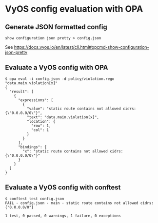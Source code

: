 # VyOS config evaluation with OPA

## Generate JSON formatted config

```shell
show configuration json pretty > config.json
```

See https://docs.vyos.io/en/latest/cli.html#opcmd-show-configuration-json-pretty

## Evaluate a VyOS config with OPA

```console
$ opa eval -i config.json -d policy/violation.rego "data.main.violation[x]"
{
  "result": [
    {
      "expressions": [
        {
          "value": "static route contains not allowed cidrs: {\"0.0.0.0/0\"}",
          "text": "data.main.violation[x]",
          "location": {
            "row": 1,
            "col": 1
          }
        }
      ],
      "bindings": {
        "x": "static route contains not allowed cidrs: {\"0.0.0.0/0\"}"
      }
    }
  ]
}
```

## Evaluate a VyOS config with conftest

```console
$ conftest test config.json
FAIL - config.json - main - static route contains not allowed cidrs: {"0.0.0.0/0"}

1 test, 0 passed, 0 warnings, 1 failure, 0 exceptions
```
